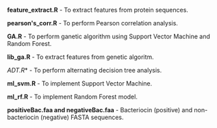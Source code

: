 **feature_extract.R** - To extract features from protein sequences. 

**pearson's_corr.R** - To perform Pearson correlation analysis.

**GA.R** - To perform ganetic algorithm using Support Vector Machine and Random Forest.

**lib_ga.R** - To extract features from genetic algoritm. 

*ADT.R** - To perform alternating decision tree analysis.

**ml_svm.R** - To implement Support Vector Machine.

**ml_rf.R** - To implement Random Forest model.

**positiveBac.faa and negativeBac.faa** - Bacteriocin (positive) and non-bacteriocin (negative) FASTA sequences.


